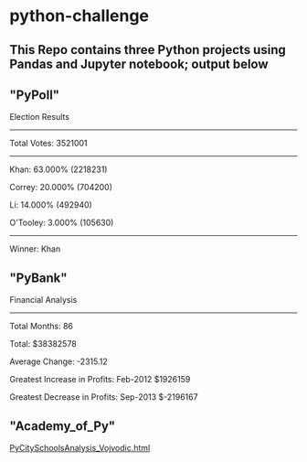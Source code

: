 # python-challenge

## This Repo contains three Python projects using Pandas and Jupyter notebook; output below

## "PyPoll"

Election Results

-------------------------
Total Votes: 3521001

-------------------------
Khan: 63.000% (2218231)

Correy: 20.000% (704200)

Li: 14.000% (492940)

O'Tooley: 3.000% (105630)

-------------------------

Winner: Khan

## "PyBank"

Financial Analysis

-------------------------

Total Months: 86

Total: $38382578

Average Change: -2315.12

Greatest Increase in Profits: Feb-2012 $1926159

Greatest Decrease in Profits: Sep-2013 $-2196167

## "Academy_of_Py"

[PyCitySchoolsAnalysis_Vojvodic.html](https://github.com/adrianvtx/python-challenge/blob/master/PyCitySchoolsAnalysis_Vojvodic.html)
